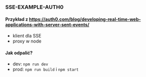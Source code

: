 ### SSE-EXAMPLE-AUTH0

#### Przykład z https://auth0.com/blog/developing-real-time-web-applications-with-server-sent-events/

- klient dla SSE
- proxy w node

#### Jak odpalić?
- dev: `npm run dev`
- prod: `npm run build` i `npm start`
